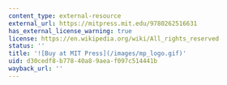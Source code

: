```yaml
---
content_type: external-resource
external_url: https://mitpress.mit.edu/9780262516631
has_external_license_warning: true
license: https://en.wikipedia.org/wiki/All_rights_reserved
status: ''
title: '![Buy at MIT Press](/images/mp_logo.gif)'
uid: d30cedf8-b778-40a8-9aea-f097c514441b
wayback_url: ''
---
```

